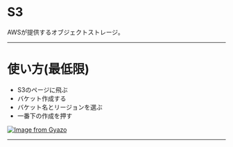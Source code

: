 # S3
AWSが提供するオブジェクトストレージ。
***

# 使い方(最低限)
- S3のページに飛ぶ  
- バケット作成する  
- バケット名とリージョンを選ぶ
- 一番下の作成を押す
  
[![Image from Gyazo](https://i.gyazo.com/b566e281b7716043f63ee88f27ee5b50.png)](https://gyazo.com/b566e281b7716043f63ee88f27ee5b50)
***

